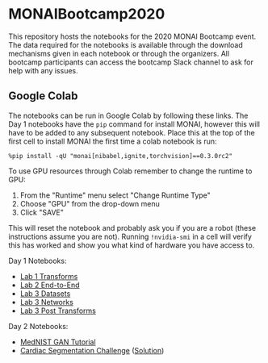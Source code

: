 # MONAIBootcamp2020

This repository hosts the notebooks for the 2020 MONAI Bootcamp event. The data required for the notebooks is available through the download mechanisms given in each notebook or through the organizers. All bootcamp participants can access the bootcamp Slack channel to ask for help with any issues. 


## Google Colab

The notebooks can be run in Google Colab by following these links. The Day 1 notebooks have the `pip` command for install MONAI, however this will have to be added to any subsequent notebook.
Place this at the top of the first cell to install MONAI the first time a colab notebook is run:

```
%pip install -qU "monai[nibabel,ignite,torchvision]==0.3.0rc2"
```

To use GPU resources through Colab remember to change the runtime to GPU:
1. From the "Runtime" menu select "Change Runtime Type"
2. Choose "GPU" from the drop-down menu
3. Click "SAVE"

This will reset the notebook and probably ask you if you are a robot (these instructions assume you are not). Running `!nvidia-smi` in a cell will verify this has worked and show you what kind of hardware you have access to. 

Day 1 Notebooks:
* [Lab 1 Transforms](https://colab.research.google.com/github/Project-MONAI/MONAIBootcamp2020/blob/master/day1notebooks/lab1_transforms.ipynb)
* [Lab 2 End-to-End](https://colab.research.google.com/github/Project-MONAI/MONAIBootcamp2020/blob/master/day1notebooks/lab2_end_to_end.ipynb)
* [Lab 3 Datasets](https://colab.research.google.com/github/Project-MONAI/MONAIBootcamp2020/blob/master/day1notebooks/lab3_datasets.ipynb)
* [Lab 3 Networks](https://colab.research.google.com/github/Project-MONAI/MONAIBootcamp2020/blob/master/day1notebooks/lab3_networks.ipynb)
* [Lab 3 Post Transforms](https://colab.research.google.com/github/Project-MONAI/MONAIBootcamp2020/blob/master/day1notebooks/lab3_post_transforms.ipynb)

Day 2 Notebooks:
* [MedNIST GAN Tutorial](https://colab.research.google.com/github/Project-MONAI/MONAIBootcamp2020/blob/master/day2notebooks/day2_mednist_GAN_tutorial.ipynb)
* [Cardiac Segmentation Challenge](https://colab.research.google.com/github/Project-MONAI/MONAIBootcamp2020/blob/master/day2notebooks/day2_segment_challenge.ipynb) ([Solution](https://colab.research.google.com/github/Project-MONAI/MONAIBootcamp2020/blob/master/day2notebooks/day2_segment_challenge_solution.ipynb))
